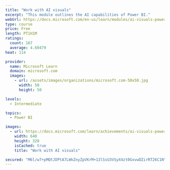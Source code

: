 ```yaml
---
title: "Work with AI visuals"
excerpt: "This module outlines the AI capabilities of Power BI."
webUrl: https://docs.microsoft.com/en-us/learn/modules/ai-visuals-power-bi/
type: course
price: Free
length: PT1H1M
ratings:
  count: 167
  average: 4.60479
heat: 114

provider:
  name: Microsoft Learn
  domain: microsoft.com
  images:
    - url: /assets/images/organizations/microsoft.com-50x50.jpg
      width: 50
      height: 50

levels:
  - Intermediate

topics:
  - Power BI

images:
  - url: https://docs.microsoft.com/learn/achievements/ai-visuals-power-bi-social.png
    width: 640
    height: 320
    isCached: true
    title: "Work with AI visuals"

secured: "M6l/w7+pMQtJDPtA7LWkZnyZpVKrM+13lSsU3VSyX4zt0GxvwDZirRT26C1NYOiEizUH33c/r+hAcEuwQ/+4UO9cGj+Dk+m7fC8YpkO63nf/wCa4yw1myU91J4A0L7ckpZ00vsu6vKClxsQO7xvJk2hzZu1sArKQ6bx6woPFk5yVE+8UWiJSBXjIgEXg1pBK7UqRVV6WrK8xmTm4NqbZ3Qzul8zPa/5D43SQvSgtFrpz24lZb8fznBd+8opkooMYD6f51+g6ZRql55AFNMB9CD+a7QSf9a6x+CqOmSJtKYM6b++JpPkeumpTAdBPatiKZzGf7QL2uKFZd6yd+469OFt+0hblfXBsRAIyZMxFLUj7+/8PNIM+X72VC4NlDd/oBNUnJ+w44b5hl1nE9yi77g==;e6A/j0j9KyreYz+ziNB3QA=="
---
```


